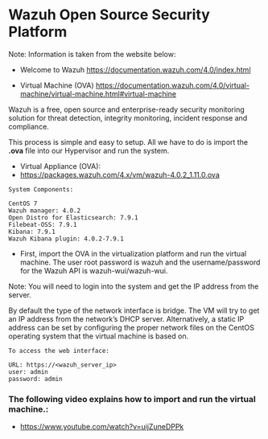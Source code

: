 # Wazuh Open Source Security Platform

Note: Information is taken from the website below:

- Welcome to Wazuh
https://documentation.wazuh.com/4.0/index.html

- Virtual Machine (OVA)
https://documentation.wazuh.com/4.0/virtual-machine/virtual-machine.html#virtual-machine

Wazuh is a free, open source and enterprise-ready security monitoring solution for threat detection, integrity monitoring, incident response and compliance.

This process is simple and easy to setup. All we have to do is import the **.ova** file into our Hypervisor and run the system.

- Virtual Appliance (OVA):
- https://packages.wazuh.com/4.x/vm/wazuh-4.0.2_1.11.0.ova

~~~
System Components:

CentOS 7
Wazuh manager: 4.0.2
Open Distro for Elasticsearch: 7.9.1
Filebeat-OSS: 7.9.1
Kibana: 7.9.1
Wazuh Kibana plugin: 4.0.2-7.9.1
~~~

- First, import the OVA in the virtualization platform and run the virtual machine. The user root password is wazuh and the username/password for the Wazuh API is wazuh-wui/wazuh-wui.

Note: You will need to login into the system and get the IP address from the server.

By default the type of the network interface is bridge. The VM will try to get an IP address from the network’s DHCP server. Alternatively, a static IP address can be set by configuring the proper network files on the CentOS operating system that the virtual machine is based on.
~~~
To access the web interface:

URL: https://<wazuh_server_ip>
user: admin
password: admin
~~~



### The following video explains how to import and run the virtual machine.:
- https://www.youtube.com/watch?v=uijZuneDPPk
